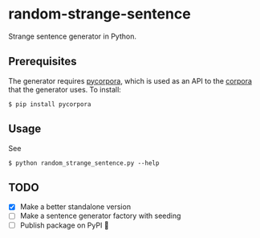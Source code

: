 # random-strange-sentence
Strange sentence generator in Python.

## Prerequisites
The generator requires [pycorpora](https://github.com/aparrish/pycorpora), which is used as an API to the [corpora](https://github.com/dariusk/corpora/) that the generator uses. To install:
```
$ pip install pycorpora
```

## Usage
See
```
$ python random_strange_sentence.py --help
```

## TODO
- [x] Make a better standalone version
- [ ] Make a sentence generator factory with seeding
- [ ] Publish package on PyPI :confetti_ball:
